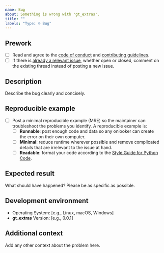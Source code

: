 ```yaml
---
name: Bug
about: Something is wrong with 'gt_extras'.
title: ""
labels: "Type: ☹︎ Bug"
---
```


## Prework

- [ ] Read and agree to the [code of conduct](https://www.contributor-covenant.org/version/2/1/code_of_conduct/) and [contributing guidelines](https://github.com/posit-dev/gt_extras/blob/main/.github/CONTRIBUTING.md).
- [ ] If there is [already a relevant issue](https://github.com/posit-dev/gt_extras/issues), whether open or closed, comment on the existing thread instead of posting a new issue.

## Description

Describe the bug clearly and concisely.

## Reproducible example

- [ ] Post a minimal reproducible example (MRE) so the maintainer can troubleshoot the problems you identify. A reproducible example is:
  - [ ] **Runnable**: post enough code and data so any onlooker can create the error on their own computer.
  - [ ] **Minimal**: reduce runtime wherever possible and remove complicated details that are irrelevant to the issue at hand.
  - [ ] **Readable**: format your code according to the [Style Guide for Python Code](https://peps.python.org/pep-0008/).

## Expected result

What should have happened? Please be as specific as possible.

## Development environment

- Operating System: [e.g., Linux, macOS, Windows]
- **gt_extras** Version: [e.g., 0.0.1]

## Additional context

Add any other context about the problem here.
